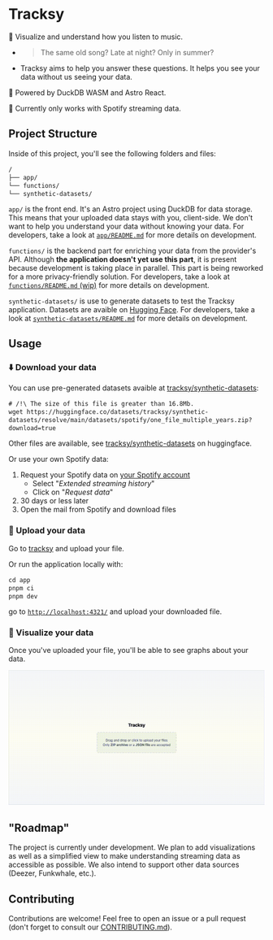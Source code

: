 # Tracksy

👀 Visualize and understand how you listen to music.
- > The same old song? Late at night? Only in summer?
- Tracksy aims to help you answer these questions. It helps you see your data without us seeing your data.

🦆 Powered by DuckDB WASM and Astro React.

🚧 Currently only works with Spotify streaming data.

## Project Structure

Inside of this project, you'll see the following folders and files:

```text
/
├── app/
└── functions/
└── synthetic-datasets/
```

`app/` is the front end. It's an Astro project using DuckDB for data storage. This means that your uploaded data stays with you, client-side.
We don't want to help you understand your data without knowing your data.
For developers, take a look at [`app/README.md`](app/README.md) for more details on development.

`functions/` is the backend part for enriching your data from the provider's API. Although **the application doesn't yet use this part**, it is present because development is taking place in parallel. This part is being reworked for a more privacy-friendly solution.
For developers, take a look at [`functions/README.md` (wip)](functions/README.md) for more details on development.

`synthetic-datasets/` is use to generate datasets to test the Tracksy application. Datasets are avaible on [Hugging Face](https://huggingface.co/datasets/tracksy-app/synthetic-datasets).
For developers, take a look at [`synthetic-datasets/README.md`](synthetic-datasets/README.md) for more details on development.

## Usage

### ⬇️ Download your data

You can use pre-generated datasets avaible at [tracksy/synthetic-datasets](https://huggingface.co/datasets/tracksy-app/synthetic-datasets):
```shell
# /!\ The size of this file is greater than 16.8Mb.
wget https://huggingface.co/datasets/tracksy/synthetic-datasets/resolve/main/datasets/spotify/one_file_multiple_years.zip?download=true
```
Other files are available, see [tracksy/synthetic-datasets](https://huggingface.co/datasets/tracksy-app/synthetic-datasets) on huggingface.

Or use your own Spotify data:
1. Request your Spotify data on [your Spotify account](https://www.spotify.com/account/privacy/)
   - Select "*Extended streaming history*"
   - Click on "*Request data*"
2. 30 days or less later
3. Open the mail from Spotify and download files

### 🚀 Upload your data

Go to [tracksy](https://tracksy-app.web.app) and upload your file.

Or run the application locally with:
```shell
cd app
pnpm ci
pnpm dev
```
go to [`http://localhost:4321/`](http://localhost:4321/) and upload your downloaded file.

### 👀 Visualize your data
Once you've uploaded your file, you'll be able to see graphs about your data.

![tracksy demo](img/tracksy_demo.gif)

## "Roadmap"
The project is currently under development. We plan to add visualizations as well as a simplified view to make understanding streaming data as accessible as possible.
We also intend to support other data sources (Deezer, Funkwhale, etc.).

## Contributing

Contributions are welcome! Feel free to open an issue or a pull request (don't forget to consult our [CONTRIBUTING.md](CONTRIBUTING.md)).
